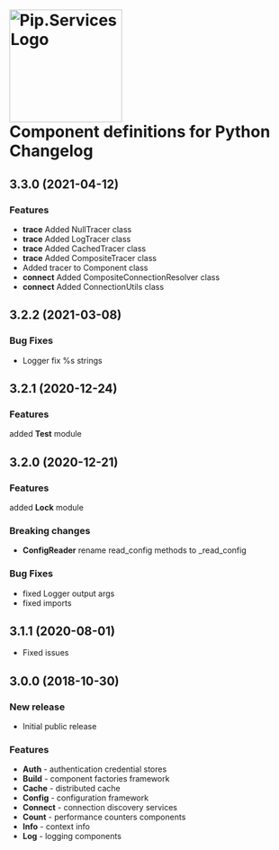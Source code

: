 # <img src="https://uploads-ssl.webflow.com/5ea5d3315186cf5ec60c3ee4/5edf1c94ce4c859f2b188094_logo.svg" alt="Pip.Services Logo" width="200"> <br/> Component definitions for Python Changelog

## <a name="3.3.0"></a> 3.3.0 (2021-04-12)

### Features
* **trace** Added NullTracer class
* **trace** Added LogTracer class
* **trace** Added CachedTracer class
* **trace** Added CompositeTracer class
* Added tracer to Component class
* **connect** Added CompositeConnectionResolver class
* **connect** Added ConnectionUtils class

## <a name="3.2.2"></a> 3.2.2 (2021-03-08)

### Bug Fixes
* Logger fix %s strings

## <a name="3.2.1"></a> 3.2.1 (2020-12-24)

### Features
added **Test** module

## <a name="3.2.0"></a> 3.2.0 (2020-12-21)

### Features
added **Lock** module

### Breaking changes
* **ConfigReader** rename read_config methods to _read_config

### Bug Fixes
* fixed Logger output args
* fixed imports


## <a name="3.1.1"></a> 3.1.1 (2020-08-01)
* Fixed issues

## <a name="3.0.0"></a> 3.0.0 (2018-10-30)

### New release
* Initial public release

### Features
- **Auth** - authentication credential stores
- **Build** - component factories framework
- **Cache** - distributed cache
- **Config** - configuration framework
- **Connect** - connection discovery services
- **Count** - performance counters components
- **Info** - context info
- **Log** - logging components